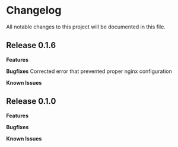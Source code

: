 # Changelog

All notable changes to this project will be documented in this file.

## Release 0.1.6

**Features**

**Bugfixes**
Corrected error that prevented proper nginx configuration

**Known Issues**



## Release 0.1.0

**Features**

**Bugfixes**

**Known Issues**
